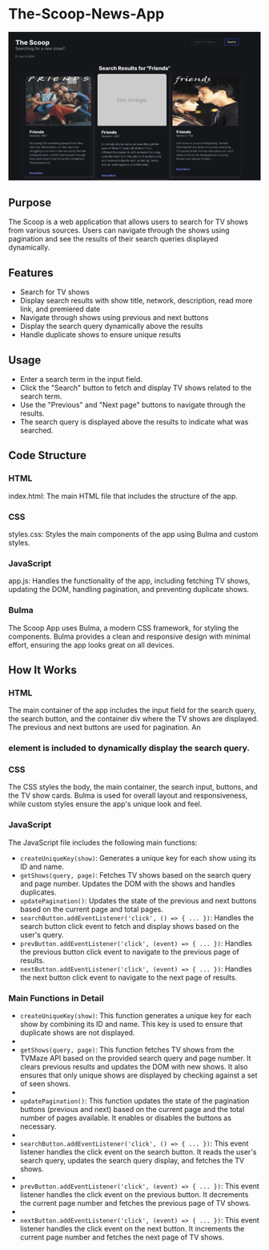 # The-Scoop-News-App

![The-Scoop-News-App](https://github.com/shamikaredkar/The-Scoop-News-App/blob/main/image.png)

## Purpose
The Scoop is a web application that allows users to search for TV shows from various sources. Users can navigate through the shows using pagination and see the results of their search queries displayed dynamically.

## Features
- Search for TV shows
- Display search results with show title, network, description, read more link, and premiered date
- Navigate through shows using previous and next buttons
- Display the search query dynamically above the results
- Handle duplicate shows to ensure unique results

## Usage
- Enter a search term in the input field.
- Click the "Search" button to fetch and display TV shows related to the search term.
- Use the "Previous" and "Next page" buttons to navigate through the results.
- The search query is displayed above the results to indicate what was searched.
   
## Code Structure
### HTML
index.html: The main HTML file that includes the structure of the app.
### CSS
styles.css: Styles the main components of the app using Bulma and custom styles.
### JavaScript
app.js: Handles the functionality of the app, including fetching TV shows, updating the DOM, handling pagination, and preventing duplicate shows.
### Bulma
The Scoop App uses Bulma, a modern CSS framework, for styling the components. Bulma provides a clean and responsive design with minimal effort, ensuring the app looks great on all devices.

## How It Works
### HTML
The main container of the app includes the input field for the search query, the search button, and the container div where the TV shows are displayed. The previous and next buttons are used for pagination. An <h3> element is included to dynamically display the search query.

### CSS
The CSS styles the body, the main container, the search input, buttons, and the TV show cards. Bulma is used for overall layout and responsiveness, while custom styles ensure the app's unique look and feel.

### JavaScript
The JavaScript file includes the following main functions:

- `createUniqueKey(show)`: Generates a unique key for each show using its ID and name.
- `getShows(query, page)`: Fetches TV shows based on the search query and page number. Updates the DOM with the shows and handles duplicates.
- `updatePagination()`: Updates the state of the previous and next buttons based on the current page and total pages.
- `searchButton.addEventListener('click', () => { ... })`: Handles the search button click event to fetch and display shows based on the user's query.
- `prevButton.addEventListener('click', (event) => { ... })`: Handles the previous button click event to navigate to the previous page of results.
- `nextButton.addEventListener('click', (event) => { ... })`: Handles the next button click event to navigate to the next page of results.

### Main Functions in Detail
- `createUniqueKey(show)`: This function generates a unique key for each show by combining its ID and name. This key is used to ensure that duplicate shows are not displayed.
- 
- `getShows(query, page)`: This function fetches TV shows from the TVMaze API based on the provided search query and page number. It clears previous results and updates the DOM with new shows. It also ensures that only unique shows are displayed by checking against a set of seen shows.
- 
- `updatePagination()`: This function updates the state of the pagination buttons (previous and next) based on the current page and the total number of pages available. It enables or disables the buttons as necessary.
- 
- `searchButton.addEventListener('click', () => { ... })`: This event listener handles the click event on the search button. It reads the user's search query, updates the search query display, and fetches the TV shows.
- 
- `prevButton.addEventListener('click', (event) => { ... })`: This event listener handles the click event on the previous button. It decrements the current page number and fetches the previous page of TV shows.
- 
- `nextButton.addEventListener('click', (event) => { ... })`: This event listener handles the click event on the next button. It increments the current page number and fetches the next page of TV shows.
